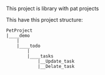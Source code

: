 This project is library with pat projects

This have this project structure:

    PetProject
    |____demo
        |
        |____todo
            |
            |____tasks
                |__Update_task
                |__Delate_task
            